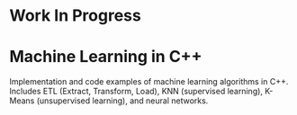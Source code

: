 # Work In Progress

# Machine Learning in C++
Implementation and code examples of machine learning algorithms in C++. Includes ETL (Extract, Transform, Load), KNN (supervised learning), K-Means (unsupervised learning), and neural networks.
